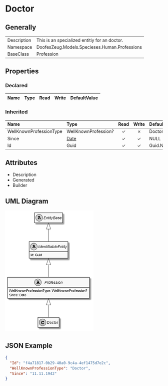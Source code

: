 ﻿# Doctor

## Generally

|||
|:-|:-|
|Description|This is an specialized entitiy for an doctor.|
|Namespace|DoofesZeug.Models.Specieses.Human.Professions|
|BaseClass|Profession|

## Properties

### Declared

|Name|Type|Read|Write|DefaultValue|
|:---|:---|:--:|:---:|:-----------|

### Inherited

|Name|Type|Read|Write|DefaultValue|
|:---|:---|:--:|:---:|:-----------|
|WellKnownProfessionType|WellKnownProfession?|&#x2713;|&#x2717;|Doctor|
|Since|[Date](../../Models/DoofesZeug.Models.DateAndTime/Date.md)|&#x2713;|&#x2713;|NULL|
|Id|Guid|&#x2713;|&#x2713;|Guid.NewGuid()|

## Attributes

- Description
- Generated
- Builder

## UML Diagram

![Doctor.png](./Doctor.png "Doctor")

## JSON Example

```json
{
  "Id": "f4a71817-0b29-40a0-9c4a-4ef1475d7e2c",
  "WellKnownProfessionType": "Doctor",
  "Since": "11.11.1942"
}
```

